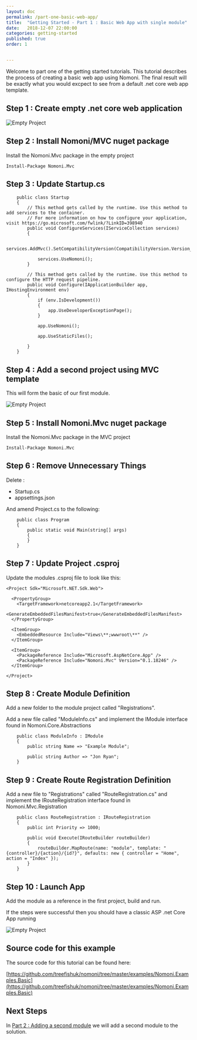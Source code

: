 ```yaml
---
layout: doc
permalink: /part-one-basic-web-app/
title:  "Getting Started - Part 1 : Basic Web App with single module"
date:   2018-12-07 22:00:00
categories: getting-started
published: true
order: 1


---
```


Welcome to part one of the getting started tutorials. This tutorial describes the process of creating a basic web app using Nomoni. The final result will be exactly what you would excpect to see from a default .net core web app template.

## Step 1 : Create empty .net core web application

![Empty Project](../images/Empty-Project.PNG "Empty Project")


## Step 2 : Install Nomoni/MVC nuget package

Install the Nomoni.Mvc package in the empty project

```
Install-Package Nomoni.Mvc
```

## Step 3 : Update Startup.cs

```
    public class Startup
    {
        // This method gets called by the runtime. Use this method to add services to the container.
        // For more information on how to configure your application, visit https://go.microsoft.com/fwlink/?LinkID=398940
        public void ConfigureServices(IServiceCollection services)
        {

            services.AddMvc().SetCompatibilityVersion(CompatibilityVersion.Version_2_1);

            services.UseNomoni();
        }

        // This method gets called by the runtime. Use this method to configure the HTTP request pipeline.
        public void Configure(IApplicationBuilder app, IHostingEnvironment env)
        {
            if (env.IsDevelopment())
            {
                app.UseDeveloperExceptionPage();
            }

            app.UseNomoni();

            app.UseStaticFiles();
  
        }
    }
```

## Step 4 : Add a second project using MVC template

This will form the basic of our first module.

![Empty Project](../images/MVC-App.PNG "MVC App")


## Step 5 : Install Nomoni.Mvc nuget package

Install the Nomoni.Mvc package in the MVC project

```
Install-Package Nomoni.Mvc
```

## Step 6 : Remove Unnecessary Things

Delete : 

- Startup.cs
- appsettings.json

And amend Project.cs to the following:

```
    public class Program
    {
        public static void Main(string[] args)
        {
        }
    }
```

## Step 7 : Update Project .csproj

Update the modules .csproj file to look like this:

```
<Project Sdk="Microsoft.NET.Sdk.Web">

  <PropertyGroup>
    <TargetFramework>netcoreapp2.1</TargetFramework>
    <GenerateEmbeddedFilesManifest>true</GenerateEmbeddedFilesManifest>
  </PropertyGroup>
  
  <ItemGroup>
    <EmbeddedResource Include="Views\**;wwwroot\**" />
  </ItemGroup>

  <ItemGroup>
    <PackageReference Include="Microsoft.AspNetCore.App" />
    <PackageReference Include="Nomoni.Mvc" Version="0.1.18246" />
  </ItemGroup>

</Project>
```

## Step 8 : Create Module Definition

Add a new folder to the module project called "Registrations".

Add a new file called "ModuleInfo.cs" and implement the IModule interface found in Nomoni.Core.Abstractions

```
    public class ModuleInfo : IModule
    {
        public string Name => "Example Module";

        public string Author => "Jon Ryan";
    }
```

## Step 9 : Create Route Registration Definition

Add a new file to "Registrations" called "RouteRegistration.cs" and implement the IRouteRegistration interface found in Nomoni.Mvc.Registration

```
    public class RouteRegistration : IRouteRegistration
    {
        public int Priority => 1000;

        public void Execute(IRouteBuilder routeBuilder)
        {
            routeBuilder.MapRoute(name: "module", template: "{controller}/{action}/{id?}", defaults: new { controller = "Home", action = "Index" });
        }
    }
```

## Step 10 : Launch App

Add the module as a reference in the first project, build and run.

If the steps were successful then you should have a classic ASP .net Core App running

![Empty Project](../images/basic-webpage.PNG "MVC App")

## Source code for this example

The source code for this tutorial can be found here:

[https://github.com/treefishuk/nomoni/tree/master/examples/Nomoni.Examples.Basic](https://github.com/treefishuk/nomoni/tree/master/examples/Nomoni.Examples.Basic)


## Next Steps

In [Part 2 : Adding a second module](/nomoni/docs/tutorials/part-two-adding-a-second-module) we will add a second module to the solution.
